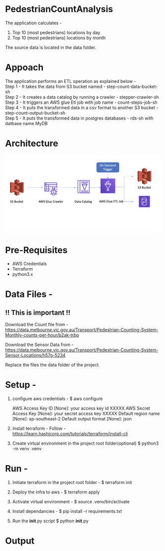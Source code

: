 # PedestrianCountAnalysis
The application calculates -  
1. Top 10 (most pedestrians) locations by day
2. Top 10 (most pedestrians) locations by month

The source data is located in the data folder.

# Appoach 
The application performs an ETL operation as explained below - \
Step 1 - It takes the data from S3 bucket named - step-count-data-bucket-sh\
Step 2 - It creates a data catalog by running a crawler - stepper-crawler-sh\
Step 3 - It triggers an AWS glue Etl job with job name - count-steps-job-sh\
Step 4 - It puts the transformed data in a csv format to another S3 bucket - step-count-output-bucket-sh\
Step 5 - It puts the transformed data in postgres databases - rds-sh with datbase name MyDB

# Architecture
![](img/Architecture.png)

# Pre-Requisites
- AWS Credentials
- Terraform
- python3.x

# Data Files - 
## !! This is important !!
Download the Count file from  -   https://data.melbourne.vic.gov.au/Transport/Pedestrian-Counting-System-Monthly-counts-per-hour/b2ak-trbp

Download the Sensor Data from  -   https://data.melbourne.vic.gov.au/Transport/Pedestrian-Counting-System-Sensor-Locations/h57g-5234

Replace the files the data folder of the project.

# Setup - 
1. configure aws credentials - 
    $ aws configure  

    AWS Access Key ID [None]: your access key id XXXXX
    AWS Secret Access Key [None]: your secret access key  XXXXX
    Default region name [None]: ap-southeast-2
    Default output format [None]: json

2. Install terraform  - 
    Follow - https://learn.hashicorp.com/tutorials/terraform/install-cli

3. Create virtual environment in the project root folder(optional)
    $ python3 -m venv .venv

# Run - 
1. Initiate terraform in the project root folder - 
    $ terraform init

2. Deploy the infra to aws  - 
    $ terraform apply

3. Activate virtual environment -
    $ source .venv/bin/activate

4. Install dependancies - 
    $ pip install -r requirements.txt

5.  Run the __init__.py script
    $ python __init__.py 

# Output
